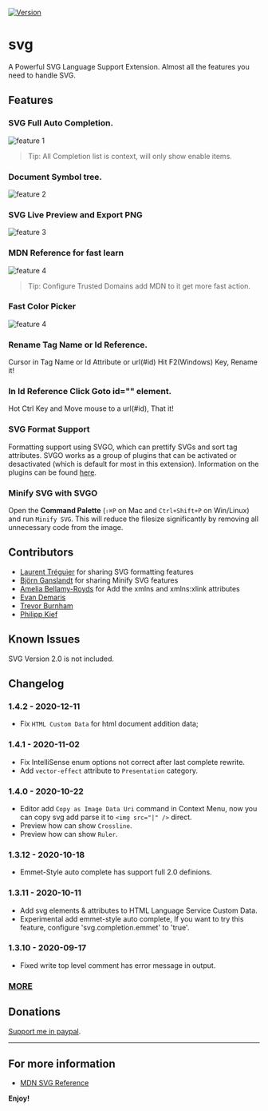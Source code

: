 [![Version](https://vsmarketplacebadge.apphb.com/version/jock.svg.svg)](https://marketplace.visualstudio.com/items?itemName=jock.svg)

# svg

A Powerful SVG Language Support Extension.
Almost all the features you need to handle SVG.

## Features

### SVG Full Auto Completion.

![feature 1](https://github.com/lishu/vscode-svg2/raw/master/images/f1s.gif)

> Tip: All Completion list is context, will only show enable items.

### Document Symbol tree.

![feature 2](https://github.com/lishu/vscode-svg2/raw/master/images/f3.png)

### SVG Live Preview and Export PNG

![feature 3](https://github.com/lishu/vscode-svg2/raw/master/images/f2s.gif)

### MDN Reference for fast learn

![feature 4](https://github.com/lishu/vscode-svg2/raw/master/images/f3s.gif)

> Tip: Configure Trusted Domains add MDN to it get more fast action.

### Fast Color Picker

![feature 4](https://github.com/lishu/vscode-svg2/raw/master/images/f4s.gif)

### Rename Tag Name or Id Reference.

Cursor in Tag Name or Id Attribute or url(#id) Hit F2(Windows) Key, Rename it!

### In Id Reference Click Goto id="" element.

Hot Ctrl Key and Move mouse to a url(#id), That it!

### SVG Format Support
Formatting support using SVGO, which can prettify SVGs and sort tag attributes.
SVGO works as a group of plugins that can be activated or desactivated (which is default for most in this extension).
Information on the plugins can be found [here](https://www.npmjs.com/package/svgo).

### Minify SVG with SVGO

Open the **Command Palette** (`⇧⌘P` on Mac and `Ctrl+Shift+P` on Win/Linux) and run `Minify SVG`. This will reduce the filesize significantly by removing all unnecessary code from the image.

## Contributors

* [Laurent Tréguier](https://github.com/LaurentTreguier) for sharing SVG formatting features
* [Björn Ganslandt](https://github.com/Ansimorph) for sharing Minify SVG features
* [Amelia Bellamy-Royds](https://github.com/AmeliaBR) for Add the xmlns and xmlns:xlink attributes
* [Evan Demaris](https://github.com/evandemaris)
* [Trevor Burnham](https://github.com/TrevorBurnham)
* [Philipp Kief](https://github.com/PKief)

## Known Issues

SVG Version 2.0 is not included.

## Changelog

### 1.4.2 - 2020-12-11
- Fix `HTML Custom Data` for html document addition data;

### 1.4.1 - 2020-11-02
- Fix IntelliSense enum options not correct after last complete rewrite.
- Add `vector-effect` attribute to `Presentation` category.

### 1.4.0 - 2020-10-22
- Editor add `Copy as Image Data Uri` command in Context Menu, now you can copy svg add parse it to `<img src="|" />` direct.
- Preview how can show `Crossline`.
- Preview how can show `Ruler`.

### 1.3.12 - 2020-10-18
- Emmet-Style auto complete has support full 2.0 definions.

### 1.3.11 - 2020-10-11
- Add svg elements & attributes to HTML Language Service Custom Data.
- Experimental add emmet-style auto complete, If you want to try this feature, configure 'svg.completion.emmet' to 'true'.

### 1.3.10 - 2020-09-17
- Fixed write top level comment has error message in output.

### [MORE](https://github.com/lishu/vscode-svg2/blob/master/Changelog.md)

## Donations
[Support me in paypal](https://www.paypal.me/jockli).

-----------------------------------------------------------------------------------------------------------
## For more information

* [MDN SVG Reference](https://developer.mozilla.org/en-US/docs/Web/SVG)

**Enjoy!**